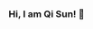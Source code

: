 ### Hi, I am Qi Sun! 👋

<!--
**sunqi-ustc/sunqi-ustc** is a ✨ _special_ ✨ repository because its `README.md` (this file) appears on your GitHub profile.

- 🔭 I’m currently working on USTC!
- 🌱 I’m currently learning computer vision and deep learning.
- 📫 How to reach me: sq008@mail.ustc.edu.cn
-->
